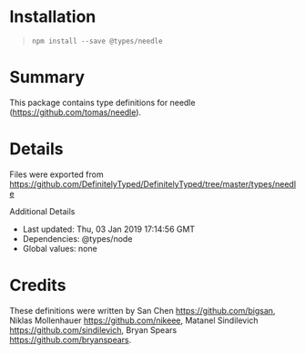 # Installation
> `npm install --save @types/needle`

# Summary
This package contains type definitions for needle (https://github.com/tomas/needle).

# Details
Files were exported from https://github.com/DefinitelyTyped/DefinitelyTyped/tree/master/types/needle

Additional Details
 * Last updated: Thu, 03 Jan 2019 17:14:56 GMT
 * Dependencies: @types/node
 * Global values: none

# Credits
These definitions were written by San Chen <https://github.com/bigsan>, Niklas Mollenhauer <https://github.com/nikeee>, Matanel Sindilevich <https://github.com/sindilevich>, Bryan Spears <https://github.com/bryanspears>.
